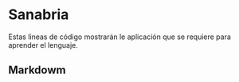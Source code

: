 # Sanabria

Estas lineas de código mostrarán le aplicación que se requiere para aprender el lenguaje.

## Markdowm
